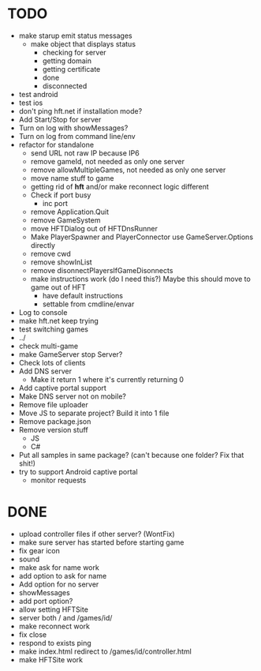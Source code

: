 ﻿TODO
====

*   make starup emit status messages
    *   make object that displays status
        *   checking for server
        *   getting domain
        *   getting certificate
        *   done
        *   disconnected
*   test android
*   test ios
*   don't ping hft.net if installation mode?
*   Add Start/Stop for server
*   Turn on log with showMessages?
*   Turn on log from command line/env
*   refactor for standalone
    *   send URL not raw IP because IP6
    *   remove gameId, not needed as only one server
    *   remove allowMultipleGames, not needed as only one server
    *   move name stuff to game
    *   getting rid of __hft__ and/or make reconnect logic different
    *   Check if port busy
        *   inc port
    *   remove Application.Quit
    *   remove GameSystem
    *   move HFTDialog out of HFTDnsRunner
    *   Make PlayerSpawner and PlayerConnector use GameServer.Options directly
    *   remove cwd
    *   remove showInList
    *   remove disonnectPlayersIfGameDisonnects
    *   make instructions work (do I need this?) Maybe this should move to game out of HFT
        *   have default instructions
        *   settable from cmdline/envar
*   Log to console
*   make hft.net keep trying
*   test switching games
*   ../
*   check multi-game
*   make GameServer stop Server?
*   Check lots of clients
*   Add DNS server
    *   Make it return 1 where it's currently returning 0
*   Add captive portal support
*   Make DNS server not on mobile?
*   Remove file uploader
*   Move JS to separate project? Build it into 1 file
*   Remove package.json
*   Remove version stuff
    *   JS
    *   C#
*   Put all samples in same package? (can't because one folder? Fix that shit!)
*   try to support Android captive portal
    *   monitor requests

DONE
====

*   upload controller files if other server? (WontFix)
*   make sure server has started before starting game
*   fix gear icon
*   sound
*   make ask for name work
*   add option to ask for name
*   Add option for no server
*   showMessages
*   add port option?
*   allow setting HFTSite
*   server both / and /games/id/
*   make reconnect work
*   fix close
*   respond to exists ping
*   make index.html redirect to /games/id/controller.html
*   make HFTSite work

